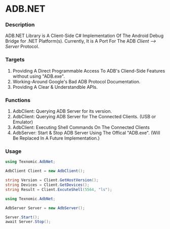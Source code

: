 # ADB.NET

### Description
ADB.NET Library is A Client-Side C# Implementation Of The Android Debug Bridge for .NET Platform(s). Currently, It is A Port For The ADB *Client --> Server* Protocol.

### Targets
1. Providing A Direct Programmable Access To ADB's Cliend-Side Features without using "ADB.exe".
2. Working-Around Google's Bad ADB Protocol Documentation.
3. Providing A Clear & Understandble APIs.

### Functions
1. AdbClient: Querying ADB Server for its version.
2. AdbClient: Querying ADB Server for The Connected Clients. (USB or Emulator)
3. AdbClient: Executing Shell Commands On The Connected Clients
4. AdbServer: Start & Stop ADB Server Using The Offical "ADB.exe". (Will Be Replaced In A Future Implementation.)

### Usage
```csharp
using Texnomic.AdbNet;

AdbClient Client = new AdbClient();

string Version = Client.GetHostVersion();
string Devices = Client.GetDevices();
string Result = Client.ExcuteShell(5564, "ls");
```

```csharp
using Texnomic.AdbNet;

AdbServer Server = new AdbServer();

Server.Start();
await Server.Stop();
```